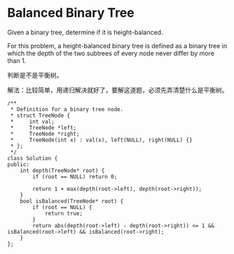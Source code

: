 Balanced Binary Tree
==============
Given a binary tree, determine if it is height-balanced.

For this problem, a height-balanced binary tree is defined as a binary tree in which the depth of the two subtrees of every node never differ by more than 1.

判断是不是平衡树。

解法：比较简单，用递归解决就好了，要解这道题，必须先弄清楚什么是平衡树。

```
/**
 * Definition for a binary tree node.
 * struct TreeNode {
 *     int val;
 *     TreeNode *left;
 *     TreeNode *right;
 *     TreeNode(int x) : val(x), left(NULL), right(NULL) {}
 * };
 */
class Solution {
public:
    int depth(TreeNode* root) {
        if (root == NULL) return 0;

        return 1 + max(depth(root->left), depth(root->right));
    }
    bool isBalanced(TreeNode* root) {
        if (root == NULL) {
            return true;
        }
        return abs(depth(root->left) - depth(root->right)) <= 1 && isBalanced(root->left) && isBalanced(root->right);
    }
};
```
